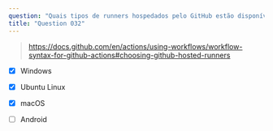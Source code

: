```yaml
---
question: "Quais tipos de runners hospedados pelo GitHub estão disponíveis para uso? (Selecione três.)"
title: "Question 032"
---
```


> https://docs.github.com/en/actions/using-workflows/workflow-syntax-for-github-actions#choosing-github-hosted-runners
- [x] Windows
- [x] Ubuntu Linux
- [x] macOS
- [ ] Android

